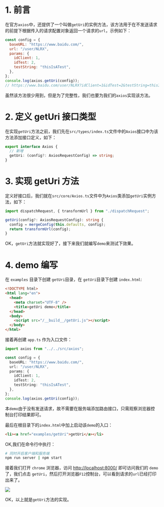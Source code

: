 # 1. 前言

在官方`axios`中，还提供了一个叫做`getUri`的实例方法，该方法用于在不发送请求的前提下根据传入的请求配置对象返回一个请求的`url`，示例如下：

```javascript
const config = {
  baseURL: "https://www.baidu.com/",
  url: "/user/NLRX",
  params: {
    idClient: 1,
    idTest: 2,
    testString: "thisIsATest",
  },
};
console.log(axios.getUri(config));
// https://www.baidu.com/user/NLRX?idClient=1&idTest=2&testString=thisIsATest
```

虽然该方法很少用到，但是为了完整性，我们也要为我们的`axios`实现该方法。

# 2. 定义 getUri 接口类型

在实现`getUri`方法之前，我们先在`src/types/index.ts`文件中的`Axios`接口中为该方法添加接口定义，如下：

```typescript
export interface Axios {
  // 新增
  getUri: (config?: AxiosRequestConfig) => string;
}
```

# 3. 实现 getUri 方法

定义好接口后，我们就在`src/core/Axios.ts`文件中为`Axios`类添加`getUri`实例方法，如下：

```typescript
import dispatchRequest, { transformUrl } from "./dispatchRequest";

getUri(config?: AxiosRequestConfig): string {
  config = mergeConfig(this.defaults, config);
  return transformUrl(config);
}
```

OK，`getUri`方法就实现好了，接下来我们就编写`demo`来测试下效果。

# 4. demo 编写

在 `examples` 目录下创建 `getUri`目录，在 `getUri`目录下创建 `index.html`:

```html
<!DOCTYPE html>
<html lang="en">
  <head>
    <meta charset="UTF-8" />
    <title>getUri demo</title>
  </head>
  <body>
    <script src="/__build__/getUri.js"></script>
  </body>
</html>
```

接着再创建 `app.ts` 作为入口文件：

```typescript
import axios from "../../src/axios";

const config = {
  baseURL: "https://www.baidu.com/",
  url: "/user/NLRX",
  params: {
    idClient: 1,
    idTest: 2,
    testString: "thisIsATest",
  },
};
console.log(axios.getUri(config));
```

本`demo`由于没有发送请求，故不需要在服务端添加路由接口，只需观察浏览器控制台打印结果即可。

最后在根目录下的`index.html`中加上启动该`demo`的入口：

```html
<li><a href="examples/getUri">getUri</a></li>
```

OK,我们在命令行中执行：

```bash
# 同时开启客户端和服务端
npm run server | npm start
```

接着我们打开 `chrome` 浏览器，访问 <http://localhost:8000/> 即可访问我们的 `demo` 了，我们点击 `getUri`，然后打开浏览器`F12`控制台，可以看到请求的`url`已经打印出来了。

![](~@/axios/30/01.png)

OK，以上就是`getUri`方法的实现。
